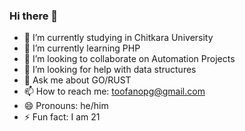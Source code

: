 ### Hi there 👋


- 🔭 I’m currently studying in Chitkara University 
- 🌱 I’m currently learning PHP
- 👯 I’m looking to collaborate on Automation Projects
- 🤔 I’m looking for help with data structures 
- 💬 Ask me about GO/RUST
- 📫 How to reach me: toofanopg@gmail.com
- 😄 Pronouns: he/him
- ⚡ Fun fact: I am 21

